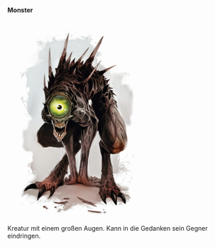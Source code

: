 ---
---

#### Monster

<img src='/images/skt/nothic.jpg' style='max-width: 300px;' />

Kreatur mit einem großen Augen. Kann in die Gedanken sein Gegner eindringen.
